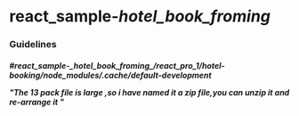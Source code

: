 # react_sample-_hotel_book_froming_

<h3>Guidelines</h3>
<h5>#react_sample-_hotel_book_froming_/react_pro_1/hotel-booking/node_modules/.cache/default-development
  <p>"The 13 pack file is  large ,so i have named it a zip file,you can unzip it and re-arrange it "</p>
</h5>
